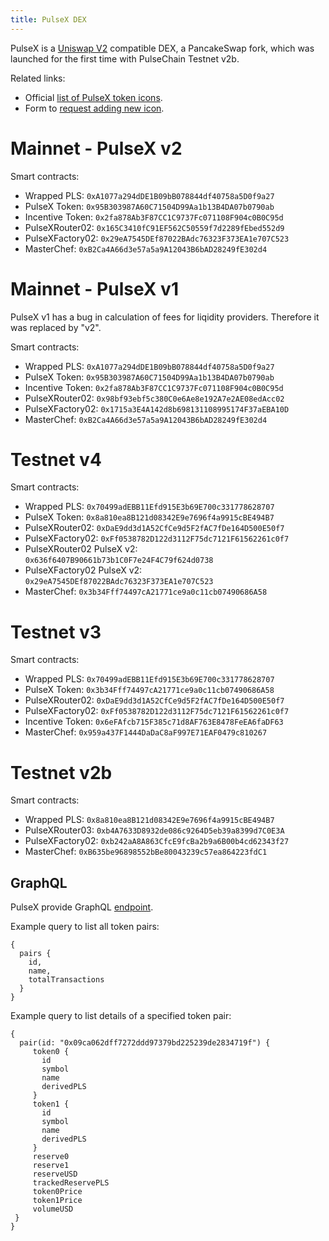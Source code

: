 ```yaml
---
title: PulseX DEX
---
```


PulseX is a [Uniswap V2](https://docs.uniswap.org/protocol/V2/introduction) compatible DEX, a PancakeSwap fork, which was launched for the first time with PulseChain Testnet v2b.

Related links:
- Official [list of PulseX token icons](https://tokenlists.org/token-list?url=https://tokens.app.pulsex.com/pulsex-extended.tokenlist.json).
- Form to [request adding new icon](https://bit.ly/PulseXicon).

# Mainnet - PulseX v2

Smart contracts:
- Wrapped PLS: `0xA1077a294dDE1B09bB078844df40758a5D0f9a27`
- PulseX Token: `0x95B303987A60C71504D99Aa1b13B4DA07b0790ab`
- Incentive Token: `0x2fa878Ab3F87CC1C9737Fc071108F904c0B0C95d`
- PulseXRouter02: `0x165C3410fC91EF562C50559f7d2289fEbed552d9`
- PulseXFactory02: `0x29eA7545DEf87022BAdc76323F373EA1e707C523`
- MasterChef: `0xB2Ca4A66d3e57a5a9A12043B6bAD28249fE302d4`

# Mainnet - PulseX v1

PulseX v1 has a bug in calculation of fees for liqidity providers. Therefore it was replaced by "v2".

Smart contracts:
- Wrapped PLS: `0xA1077a294dDE1B09bB078844df40758a5D0f9a27`
- PulseX Token: `0x95B303987A60C71504D99Aa1b13B4DA07b0790ab`
- Incentive Token: `0x2fa878Ab3F87CC1C9737Fc071108F904c0B0C95d`
- PulseXRouter02: `0x98bf93ebf5c380C0e6Ae8e192A7e2AE08edAcc02`
- PulseXFactory02: `0x1715a3E4A142d8b698131108995174F37aEBA10D`
- MasterChef: `0xB2Ca4A66d3e57a5a9A12043B6bAD28249fE302d4`

# Testnet v4

Smart contracts:
- Wrapped PLS: `0x70499adEBB11Efd915E3b69E700c331778628707`
- PulseX Token: `0x8a810ea8B121d08342E9e7696f4a9915cBE494B7`
- PulseXRouter02: `0xDaE9dd3d1A52CfCe9d5F2fAC7fDe164D500E50f7`
- PulseXFactory02: `0xFf0538782D122d3112F75dc7121F61562261c0f7`
- PulseXRouter02 PulseX v2: `0x636f6407B90661b73b1C0F7e24F4C79f624d0738`
- PulseXFactory02 PulseX v2: `0x29eA7545DEf87022BAdc76323F373EA1e707C523`
- MasterChef: `0x3b34Fff74497cA21771ce9a0c11cb07490686A58`

# Testnet v3

Smart contracts:
- Wrapped PLS: `0x70499adEBB11Efd915E3b69E700c331778628707`
- PulseX Token: `0x3b34Fff74497cA21771ce9a0c11cb07490686A58`
- PulseXRouter02: `0xDaE9dd3d1A52CfCe9d5F2fAC7fDe164D500E50f7`
- PulseXFactory02: `0xFf0538782D122d3112F75dc7121F61562261c0f7`
- Incentive  Token: `0x6eFAfcb715F385c71d8AF763E8478FeEA6faDF63`
- MasterChef: `0x959a437F1444DaDaC8aF997E71EAF0479c810267`

# Testnet v2b

Smart contracts:
- Wrapped PLS: `0x8a810ea8B121d08342E9e7696f4a9915cBE494B7`
- PulseXRouter03: `0xb4A7633D8932de086c9264D5eb39a8399d7C0E3A`
- PulseXFactory02: `0xb242aA8A863CfcE9fcBa2b9a6B00b4cd62343f27`
- MasterChef: `0xB635be96898552bBe80043239c57ea864223fdC1`

## GraphQL
PulseX provide GraphQL [endpoint](https://graph.v4.testnet.pulsechain.com/subgraphs/name/pulsechain/pulsex).

Example query to list all token pairs:
```
{
  pairs {
    id,
    name,
    totalTransactions
  }
}
```

Example query to list details of a specified token pair:
```
{
  pair(id: "0x09ca062dff7272ddd97379bd225239de2834719f") {
     token0 {
       id
       symbol
       name
       derivedPLS
     }
     token1 {
       id
       symbol
       name
       derivedPLS
     }
     reserve0
     reserve1
     reserveUSD
     trackedReservePLS
     token0Price
     token1Price
     volumeUSD
 }
}
```
